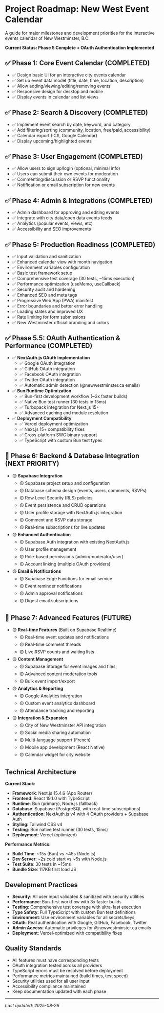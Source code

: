 # Project Roadmap: New West Event Calendar

A guide for major milestones and development priorities for the interactive events calendar of New Westminster, B.C.

**Current Status: Phase 5 Complete + OAuth Authentication Implemented**

## ✅ Phase 1: Core Event Calendar (COMPLETED)
- ✅ Design basic UI for an interactive city events calendar
- ✅ Set up event data model (title, date, time, location, description)
- ✅ Allow adding/viewing/editing/removing events
- ✅ Responsive design for desktop and mobile
- ✅ Display events in calendar and list views

## ✅ Phase 2: Search & Discovery (COMPLETED)
- ✅ Implement event search by date, keyword, and category
- ✅ Add filtering/sorting (community, location, free/paid, accessibility)
- ✅ Calendar export (ICS, Google Calendar)
- ✅ Display upcoming/highlighted events

## ✅ Phase 3: User Engagement (COMPLETED)
- ✅ Allow users to sign up/login (optional, minimal info)
- ✅ Users can submit their own events for moderation
- ✅ Commenting/discussion or RSVP functionality
- ✅ Notification or email subscription for new events

## ✅ Phase 4: Admin & Integrations (COMPLETED)
- ✅ Admin dashboard for approving and editing events
- ✅ Integrate with city data/open data events feeds
- ✅ Analytics (popular events, views, etc)
- ✅ Accessibility and SEO improvements

## ✅ Phase 5: Production Readiness (COMPLETED)
- ✅ Input validation and sanitization
- ✅ Enhanced calendar view with month navigation
- ✅ Environment variables configuration
- ✅ Basic test framework setup
- ✅ Comprehensive test coverage (30 tests, ~15ms execution)
- ✅ Performance optimization (useMemo, useCallback)
- ✅ Security audit and hardening
- ✅ Enhanced SEO and meta tags
- ✅ Progressive Web App (PWA) manifest
- ✅ Error boundaries and better error handling
- ✅ Loading states and improved UX
- ✅ Rate limiting for form submissions
- ✅ New Westminster official branding and colors

## ✅ Phase 5.5: OAuth Authentication & Performance (COMPLETED)
- ✅ **NextAuth.js OAuth Implementation**
  - ✅ Google OAuth integration
  - ✅ GitHub OAuth integration
  - ✅ Facebook OAuth integration
  - ✅ Twitter OAuth integration
  - ✅ Automatic admin detection (@newwestminster.ca emails)
- ✅ **Bun Runtime Optimization**
  - ✅ Bun-first development workflow (~3x faster builds)
  - ✅ Native Bun test runner (30 tests in 15ms)
  - ✅ Turbopack integration for Next.js 15+
  - ✅ Advanced caching and module resolution
- ✅ **Deployment Compatibility**
  - ✅ Vercel deployment optimization
  - ✅ Next.js 15+ compatibility fixes
  - ✅ Cross-platform SWC binary support
  - ✅ TypeScript with custom Bun test types

## 🔄 Phase 6: Backend & Database Integration (NEXT PRIORITY)
- 🟡 **Supabase Integration**
  - 🟡 Supabase project setup and configuration
  - 🟡 Database schema design (events, users, comments, RSVPs)
  - 🟡 Row Level Security (RLS) policies
  - 🟡 Event persistence and CRUD operations
  - 🟡 User profile storage with NextAuth.js integration
  - 🟡 Comment and RSVP data storage
  - 🟡 Real-time subscriptions for live updates
- 🟡 **Enhanced Authentication**
  - 🟡 Supabase Auth integration with existing NextAuth.js
  - 🟡 User profile management
  - 🟡 Role-based permissions (admin/moderator/user)
  - 🟡 Account linking (multiple OAuth providers)
- 🟡 **Email & Notifications**
  - 🟡 Supabase Edge Functions for email service
  - 🟡 Event reminder notifications
  - 🟡 Admin approval notifications
  - 🟡 Digest email subscriptions

## 🔄 Phase 7: Advanced Features (FUTURE)
- 🟡 **Real-time Features** (Built on Supabase Realtime)
  - 🟡 Real-time event updates and notifications
  - 🟡 Real-time comment threads
  - 🟡 Live RSVP counts and waiting lists
- 🟡 **Content Management**
  - 🟡 Supabase Storage for event images and files
  - 🟡 Advanced content moderation tools
  - 🟡 Bulk event import/export
- 🟡 **Analytics & Reporting**
  - 🟡 Google Analytics integration
  - 🟡 Custom event analytics dashboard
  - 🟡 Attendance tracking and reporting
- 🟡 **Integration & Expansion**
  - 🟡 City of New Westminster API integration
  - 🟡 Social media sharing automation
  - 🟡 Multi-language support (French)
  - 🟡 Mobile app development (React Native)
  - 🟡 Calendar widget for city website

## Technical Architecture

**Current Stack:**
- **Framework**: Next.js 15.4.6 (App Router) 
- **Frontend**: React 19.1.0 with TypeScript
- **Runtime**: Bun (primary), Node.js (fallback)
- **Database**: Supabase (PostgreSQL with real-time subscriptions)
- **Authentication**: NextAuth.js v4 with 4 OAuth providers + Supabase Auth
- **Styling**: Tailwind CSS v4
- **Testing**: Bun native test runner (30 tests, 15ms)
- **Deployment**: Vercel (optimized)

**Performance Metrics:**
- **Build Time**: ~15s (Bun) vs ~45s (Node.js)
- **Dev Server**: ~2s cold start vs ~6s with Node.js
- **Test Suite**: 30 tests in ~15ms
- **Bundle Size**: 117KB first load JS

## Development Practices
- **Security**: All user input validated & sanitized with security utilities
- **Performance**: Bun-first workflow with 3x faster builds
- **Testing**: Comprehensive test coverage with ultra-fast execution
- **Type Safety**: Full TypeScript with custom Bun test definitions
- **Environment**: Use environment variables for all secrets/keys
- **OAuth**: Real authentication with Google, GitHub, Facebook, Twitter
- **Admin Access**: Automatic privileges for @newwestminster.ca emails
- **Deployment**: Vercel-optimized with compatibility fixes

## Quality Standards
- All features must have corresponding tests
- OAuth integration tested across all providers
- TypeScript errors must be resolved before deployment
- Performance metrics maintained (build times, test speed)
- Security utilities used for all user input
- Accessibility compliance maintained
- Keep documentation updated with each phase

---
_Last updated: 2025-08-26_
